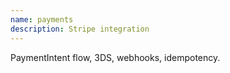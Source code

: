 ```yaml
---
name: payments
description: Stripe integration
---
```


PaymentIntent flow, 3DS, webhooks, idempotency.
